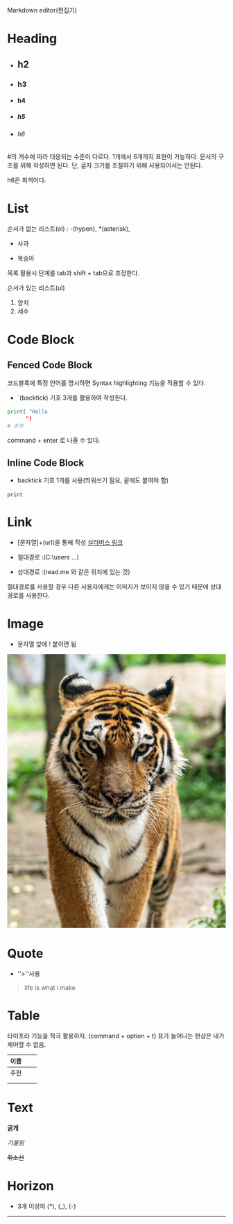 Markdown editor(편집기)

# Heading
- ## h2

- ### h3

- #### h4

- ##### h5

- ###### h6

#의 개수에 따라 대응되는 수준이 다르다. 1개에서 6개까지 표현이 가능하다. 
문서의 구조를 위해 작성하면 된다. 단,  글자 크기를 조절하기 위해 사용되어서는 안된다. 

h6은 회색이다. 



# List

순서가 없는 리스트(ol) : -(hypen), *(asterisk), 

- 사과
* 복숭아

목록 활용시 단계를  tab과 shift + tab으로 조정한다.

순서가 있는 리스트(ul)
1. 양치
2. 세수



# Code Block

## Fenced Code Block
코드블록에 특정 언어를 명시하면 Syntax highlighting 기능을 적용할 수 있다. 
- `(backtick) 기호 3개를 활용하여 작성한다. 

``` python 	
print( "Hello
      ")
# 주석
```

command + enter 로 나올 수 있다. 



## lnline Code Block

- backtick 기호 1개를 사용(띄워쓰기 필요, 끝에도 붙여야 함)

` print `



# Link
- [문자열]+(url)을 통해 작성
[실라버스 링크](https://syllaverse.com)



- 절대경로 :(C:\users ...)
- 상대경로 :(read.me 와 같은 위치에 있는 것)

절대경로를 사용할 경우 다른 사용자에게는 이미지가 보이지 않을 수 있기 때문에 상대경로를 사용한다. 



# Image
- 문자열 앞에 ! 붙이면 됨

![photo-1561731216-c3a4d99437d5](markdown_rule_1.assets/photo-1561731216-c3a4d99437d5.jpg)





# Quote

- ''>''사용
> life is what i make



# Table

타이포라 기능을 적극 활용하자. (command + option + t)
표가 늘어나는 현상은 내가 제어할 수 없음.

| 이름 |      |      |
| ---- | ---- | ---- |
| 주현 |      |      |
|      |      |      |
|      |      |      |




# Text

**굵게**

*기울임*

~~취소선~~



# Horizon
- 3개 이상의 (*), (_), (-)
---





 